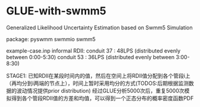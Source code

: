 # GLUE-with-swmm5
Generalized Likelihood Uncertainty Estimation based on Swmm5 Simulation

package:
pyswmm
swmmio
swmm5

example-case.inp
informal RDII:
  conduit 37 : 48LPS (distributed evenly between 0:00-5:30)
  conduit 53 : 36LPS (distributed evenly between 3:00-8:30)

STAGE1:
  已知RDII在某段时间内的值，然后在空间上将RDII值分配到各个管段i上（再均分到i两端的节点上），时间上暂时采用均分的方式(TODOS:后期根据监测数据的波动情况提供prior distribution)
  经过GLUE分析5000次后，重复5000次模拟得到各个管段RDII值的方差和均值，可以得到一个正态分布的概率密度函数PDF